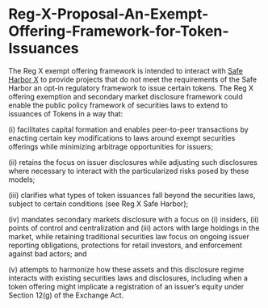 # Reg-X-Proposal-An-Exempt-Offering-Framework-for-Token-Issuances

The Reg X exempt offering framework is intended to interact with [Safe Harbor X](https://github.com/lex-node/SafeHarbor-X) to provide projects that do not meet the requirements of the Safe Harbor an opt-in regulatory framework to issue certain tokens. The Reg X offering exemption and secondary market disclosure framework could enable the public policy framework of securities laws to extend to issuances of Tokens in a way that:

(i) facilitates capital formation and enables peer-to-peer transactions by enacting certain key modifications to laws around exempt securities offerings while minimizing arbitrage opportunities for issuers;

(ii) retains the focus on issuer disclosures while adjusting such disclosures where necessary to interact with the particularized risks posed by these models;

(iii) clarifies what types of token issuances fall beyond the securities laws, subject to certain conditions (see Reg X Safe Harbor); 

(iv) mandates secondary markets disclosure with a focus on (i) insiders, (ii) points of control and centralization and (iii) actors with large holdings in the market, while retaining traditional securities law focus on ongoing issuer reporting obligations, protections for retail investors, and enforcement against bad actors;  and

(v) attempts to harmonize how these assets and this disclosure regime interacts with existing securities laws and disclosures, including when a token offering might implicate a registration of an issuer’s equity under Section 12(g) of the Exchange Act.

